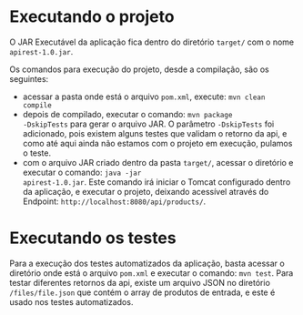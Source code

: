 # Executando o projeto
O JAR Executável da aplicação fica dentro do diretório <code>target/</code> com o nome <code>apirest-1.0.jar</code>.

Os comandos para execução do projeto, desde a compilação, são os seguintes:
  - acessar a pasta onde está o arquivo <code>pom.xml</code>, execute: <code>mvn clean compile</code>
  - depois de compilado, executar o comando: <code>mvn package -DskipTests</code> para gerar o arquivo JAR. O parâmetro <code>-DskipTests</code> foi adicionado, pois existem alguns testes que validam o retorno da api, e como até aqui ainda não estamos com o projeto em execução, pulamos o teste.
  - com o arquivo JAR criado dentro da pasta <code>target/</code>, acessar o diretório e executar o comando: <code>java -jar apirest-1.0.jar</code>. Este comando irá iniciar o Tomcat configurado dentro da aplicação, e executar o projeto, deixando acessível através do Endpoint: <code>http://localhost:8080/api/products/</code>.

# Executando os testes

Para a execução dos testes automatizados da aplicação, basta acessar o diretório onde está o arquivo <code>pom.xml</code> e executar o comando: <code>mvn test</code>. Para testar diferentes retornos da api, existe um arquivo JSON no diretório <code>/files/file.json</code> que contém o array de produtos de entrada, e este é usado nos testes automatizados.
